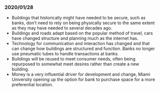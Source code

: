 ### 2020/01/28

- Buildings that historically might have needed to be secure, such as banks, don't need to rely on being physically secure to the same extent as they may have needed to several decades ago.
- Buildings and roads adapt based on the popular method of travel, cars have changed structure and planning much as the internet has.
- Technology for communication and interaction has changed and that can change how buildings are structured and function. Banks no longer use pneumatic tubes to handle transactions at banks.
- Buildings will be reused to meet consumer needs, often being repurposed to somewhat meet desires rather than create a new building.
- Money is a very influential driver for development and change, Miami University opening up the option for bank to purchase space for a more preferential location.